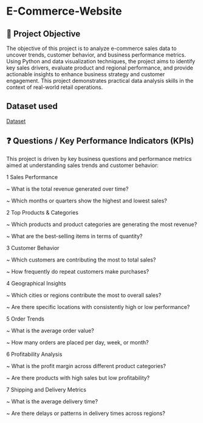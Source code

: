 # E-Commerce-Website

## 📌 Project Objective
The objective of this project is to analyze e-commerce sales data to uncover trends, customer behavior, and business performance metrics. Using Python and data visualization techniques, the project aims to identify key sales drivers, evaluate product and regional performance, and provide actionable insights to enhance business strategy and customer engagement. This project demonstrates practical data analysis skills in the context of real-world retail operations.

## Dataset used 
<a href ="https://github.com/abrarsaraf/E-Commerce-Website/blob/main/Sample%20-%20Superstore.csv"> Dataset</a>

## ❓ Questions / Key Performance Indicators (KPIs)
This project is driven by key business questions and performance metrics aimed at understanding sales trends and customer behavior:

1 Sales Performance

~ What is the total revenue generated over time?

~ Which months or quarters show the highest and lowest sales?

2 Top Products & Categories

~ Which products and product categories are generating the most revenue?

~ What are the best-selling items in terms of quantity?

3 Customer Behavior

~ Which customers are contributing the most to total sales?

~ How frequently do repeat customers make purchases?

4 Geographical Insights

~ Which cities or regions contribute the most to overall sales?

~ Are there specific locations with consistently high or low performance?

5 Order Trends

~ What is the average order value?

~ How many orders are placed per day, week, or month?

6 Profitability Analysis

~ What is the profit margin across different product categories?

~ Are there products with high sales but low profitability?

7 Shipping and Delivery Metrics

~ What is the average delivery time?

~ Are there delays or patterns in delivery times across regions?
